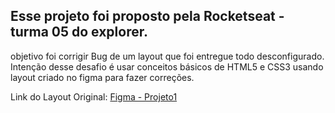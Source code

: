 <h2>Esse projeto foi proposto pela Rocketseat - turma 05 do explorer.</h2>
  <p>objetivo foi corrigir Bug de um layout que foi entregue todo desconfigurado.
  Intenção desse desafio é usar conceitos básicos de HTML5 e CSS3 usando layout criado no figma para fazer correções.</p>

Link do Layout Original:
<a href="https://www.figma.com/file/fAvYZz4dPV5MfhL77XkqkD/Explorer---Projeto-01?node-id=0%3A1"> Figma - Projeto1 </a>

